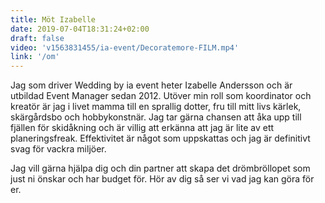```yaml
---
title: Möt Izabelle
date: 2019-07-04T18:31:24+02:00
draft: false
video: 'v1563831455/ia-event/Decoratemore-FILM.mp4'
link: '/om'
---
```


Jag som driver Wedding by ia event heter Izabelle Andersson och är utbildad
Event Manager sedan 2012. Utöver min roll som koordinator och kreatör är jag i
livet mamma till en sprallig dotter, fru till mitt livs kärlek, skärgårdsbo och
hobbykonstnär. Jag tar gärna chansen att åka upp till fjällen för skidåkning och
är villig att erkänna att jag är lite av ett planeringsfreak. Effektivitet är
något som uppskattas och jag är definitivt svag för vackra miljöer.

Jag vill gärna hjälpa dig och din partner att skapa det drömbröllopet som just
ni önskar och har budget för. Hör av dig så ser vi vad jag kan göra för er.
